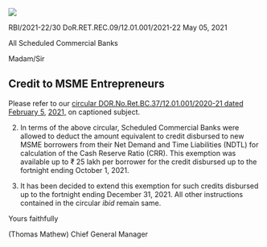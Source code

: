 ![](_page_0_Picture_0.jpeg)

RBI/2021-22/30 DoR.RET.REC.09/12.01.001/2021-22 May 05, 2021

All Scheduled Commercial Banks

Madam/Sir

## **Credit to MSME Entrepreneurs**

Please refer to our [circular DOR.No.Ret.BC.37/12.01.001/2020-21 dated February 5,](https://www.rbi.org.in/Scripts/NotificationUser.aspx?Id=12022&Mode=0)  [2021,](https://www.rbi.org.in/Scripts/NotificationUser.aspx?Id=12022&Mode=0) on captioned subject.

2. In terms of the above circular, Scheduled Commercial Banks were allowed to deduct the amount equivalent to credit disbursed to new MSME borrowers from their Net Demand and Time Liabilities (NDTL) for calculation of the Cash Reserve Ratio (CRR). This exemption was available up to ₹ 25 lakh per borrower for the credit disbursed up to the fortnight ending October 1, 2021.

3. It has been decided to extend this exemption for such credits disbursed up to the fortnight ending December 31, 2021. All other instructions contained in the circular *ibid* remain same.

Yours faithfully

(Thomas Mathew) Chief General Manager